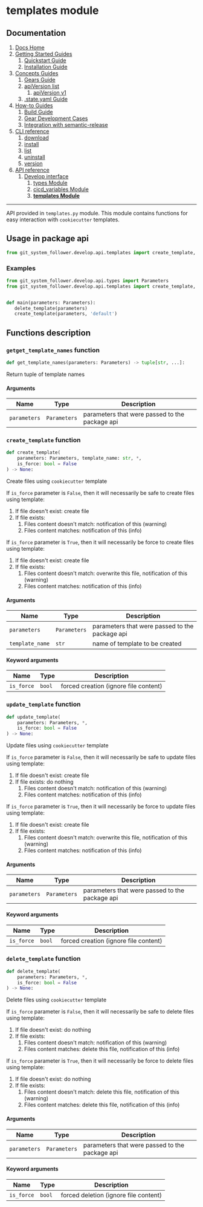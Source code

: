 # templates module
## Documentation
1. [Docs Home](../../docs_home.md)
2. [Getting Started Guides](../../getting_started.md) 
   1. [Quickstart Guide](../../getting_started/quickstart.md)
   2. [Installation Guide](../../getting_started/installation.md)
3. [Concepts Guides](../../concepts.md)  
   1. [Gears Guide](../../concepts/gears.md)
   2. [apiVersion list](../../concepts/api_version_list.md)
      1. [apiVersion v1](../../concepts/api_version_list/v1.md) 
   3. [.state.yaml Guide](../../concepts/state.md)
4. [How-to Guides](../../how_to.md)  
   1. [Build Guide](../../how_to/build.md)
   2. [Gear Development Cases](../../how_to/gear_development_cases.md)
   3. [Integration with semantic-release](../../how_to/integration_with_semantic_release.md)
5. [CLI reference](../../cli_reference.md)
   1. [download](../../cli_reference/download.md)
   2. [install](../../cli_reference/install.md) 
   3. [list](../../cli_reference/list.md)
   4. [uninstall](../../cli_reference/uninstall.md)
   5. [version](../../cli_reference/version.md)
6. [API reference](../../api_reference.md)  
   1. [Develop interface](../develop_interface.md)
      1. [types Module](types.md)
      2. [cicd_variables Module](cicd_variables.md)
      3. **[templates Module](templates.md)**

---


API provided in `templates.py` module. This module contains functions for easy interaction with `cookiecutter` templates.

## Usage in package api
```python
from git_system_follower.develop.api.templates import create_template, update_template, delete_template
```

### Examples
```python
from git_system_follower.develop.api.types import Parameters
from git_system_follower.develop.api.templates import create_template, delete_template


def main(parameters: Parameters):
   delete_template(parameters)
   create_template(parameters, 'default')
```

## Functions description
### `getget_template_names` function
```python
def get_template_names(parameters: Parameters) -> tuple[str, ...]:
```
Return tuple of template names 

#### Arguments
| Name            | Type         | Description                                    |
|-----------------|--------------|------------------------------------------------|
| `parameters`    | `Parameters` | parameters that were passed to the package api |

### `create_template` function
```python
def create_template(
    parameters: Parameters, template_name: str, *,
    is_force: bool = False
) -> None:
```
Create files using `cookiecutter` template

If `is_force` parameter is `False`, then it will necessarily be safe to create files using template:
1. If file doesn't exist: create file
2. If file exists:
   1. Files content doesn't match: notification of this (warning)
   2. Files content matches: notification of this (info)

If `is_force` parameter is `True`, then it will necessarily be force to create files using template:
1. If file doesn't exist: create file
2. If file exists:
   1. Files content doesn't match: overwrite this file, notification of this (warning)
   2. Files content matches: notification of this (info)

#### Arguments
| Name            | Type         | Description                                    |
|-----------------|--------------|------------------------------------------------|
| `parameters`    | `Parameters` | parameters that were passed to the package api |
| `template_name` | `str`        | name of template to be created                 |

#### Keyword arguments
| Name       | Type   | Description                           |
|------------|--------|---------------------------------------|
| `is_force` | `bool` | forced creation (ignore file content) |

### `update_template` function
```python
def update_template(
    parameters: Parameters, *, 
    is_force: bool = False
) -> None:
```
Update files using `cookiecutter` template

If `is_force` parameter is `False`, then it will necessarily be safe to update files using template:
1. If file doesn't exist: create file
2. If file exists: do nothing
   1. Files content doesn't match: notification of this (warning)
   2. Files content matches: notification of this (info)

If `is_force` parameter is `True`, then it will necessarily be force to update files using template:
1. If file doesn't exist: create file
2. If file exists:
   1. Files content doesn't match: overwrite this file, notification of this (warning)
   2. Files content matches: notification of this (info)

#### Arguments
| Name            | Type         | Description                                    |
|-----------------|--------------|------------------------------------------------|
| `parameters`    | `Parameters` | parameters that were passed to the package api |

#### Keyword arguments
| Name       | Type   | Description                           |
|------------|--------|---------------------------------------|
| `is_force` | `bool` | forced creation (ignore file content) |

### `delete_template` function
```python
def delete_template(
    parameters: Parameters, *, 
    is_force: bool = False
) -> None:
```
Delete files using `cookiecutter` template

If `is_force` parameter is `False`, then it will necessarily be safe to delete files using template:
1. If file doesn't exist: do nothing
2. If file exists:
   1. Files content doesn't match: notification of this (warning)
   2. Files content matches: delete this file, notification of this (info)

If `is_force` parameter is `True`, then it will necessarily be force to delete files using template:
1. If file doesn't exist: do nothing
2. If file exists:
   1. Files content doesn't match: delete this file, notification of this (warning)
   2. Files content matches: delete this file, notification of this (info)

#### Arguments
| Name            | Type         | Description                                    |
|-----------------|--------------|------------------------------------------------|
| `parameters`    | `Parameters` | parameters that were passed to the package api |


#### Keyword arguments
| Name       | Type   | Description                           |
|------------|--------|---------------------------------------|
| `is_force` | `bool` | forced deletion (ignore file content) |
